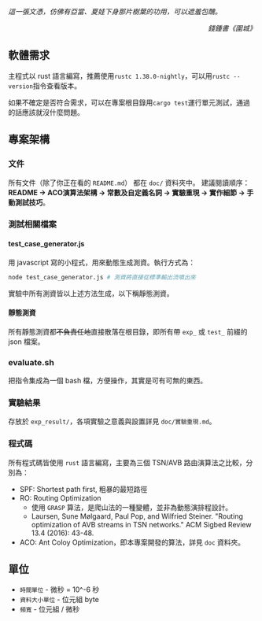 _這一張文憑，仿佛有亞當、夏娃下身那片樹葉的功用，可以遮羞包醜。_
_<p align="right"> 錢鍾書《圍城》 </p>_

## 軟體需求 ##
主程式以 rust 語言編寫，推薦使用`rustc 1.38.0-nightly`，可以用`rustc --version`指令查看版本。

如果不確定是否符合需求，可以在專案根目錄用`cargo test`運行單元測試，通過的話應該就沒什麼問題。

## 專案架構 ##

### 文件 ###
所有文件（除了你正在看的 `README.md`） 都在 `doc/` 資料夾中。
建議閱讀順序：__README -> ACO演算法架構 -> 常數及自定義名詞 -> 實驗重現 -> 實作細節 -> 手動測試技巧__。

### 測試相關檔案 ###
#### test_case_generator.js ####
用 javascript 寫的小程式，用來動態生成測資。執行方式為：
```sh
node test_case_generator.js # 測資將直接從標準輸出流噴出來
```
實驗中所有測資皆以上述方法生成，以下稱靜態測資。
#### 靜態測資 ####
所有靜態測資都~~不負責任地~~直接散落在根目錄，即所有帶 `exp_` 或 `test_` 前綴的 json 檔案。

### evaluate.sh ###
把指令集成為一個 bash 檔，方便操作，其實是可有可無的東西。

### 實驗結果 ###
存放於 `exp_result/`，各項實驗之意義與設置詳見 `doc/實驗重現.md`。

### 程式碼 ###
所有程式碼皆使用 `rust` 語言編寫，主要為三個 TSN/AVB 路由演算法之比較，分別為：

- SPF: Shortest path first, 粗暴的最短路徑
- RO: Routing Optimization
    * 使用 `GRASP` 算法，是爬山法的一種變體，並非為動態演排程設計。
    * Laursen, Sune Mølgaard, Paul Pop, and Wilfried Steiner. "Routing optimization of AVB streams in TSN networks." ACM Sigbed Review 13.4 (2016): 43-48.
- ACO: Ant Coloy Optimization，即本專案開發的算法，詳見 `doc` 資料夾。    

## 單位 ##
- `時間單位` - 微秒 = 10^-6 秒
- `資料大小單位` - 位元組 byte
- `頻寬` - 位元組 / 微秒
